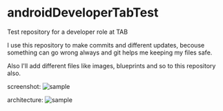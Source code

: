 # androidDeveloperTabTest
Test repository for a developer role at TAB

I use this repository to make commits and different updates,
becouse something can go wrong always and git helps me keeping my
files safe.

Also I'll add different files like images, blueprints and so to this 
repository also.

screenshot:
![sample](https://i.imgur.com/NxIUP8N.png)

architecture:
![sample](https://i.imgur.com/8hxAbuO.jpg)
